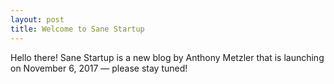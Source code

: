 ```yaml
---
layout: post
title: Welcome to Sane Startup
---
```

Hello there! Sane Startup is a new blog by Anthony Metzler that is launching on November 6, 2017 — please stay tuned!
